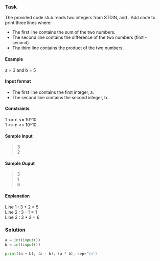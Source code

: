 ### Task
The provided code stub reads two integers from STDIN,  and . Add code to print three lines where:

- The first line contains the sum of the two numbers.
- The second line contains the difference of the two numbers (first - second).
- The third line contains the product of the two numbers.

#### Example
a = 3 and b = 5
#### Input format
- The first line contains the first integer, a.
- The second line contains the second integer, b.
#### Constraints
1 <= n <= 10^10  
1 <= n <= 10^10 
#### Sample Input 
> 3  
> 2
#### Sample Ouput 
> 5  
> 1  
> 6
#### Explanation 
Line 1 : 3 + 2 = 5  
Line 2 : 3 - 1 = 1    
Line 3 : 3 * 2 = 6
### Solution
```python
a = int(input())
b = int(input())

print((a + b), (a - b), (a * b), sep='\n')
```


